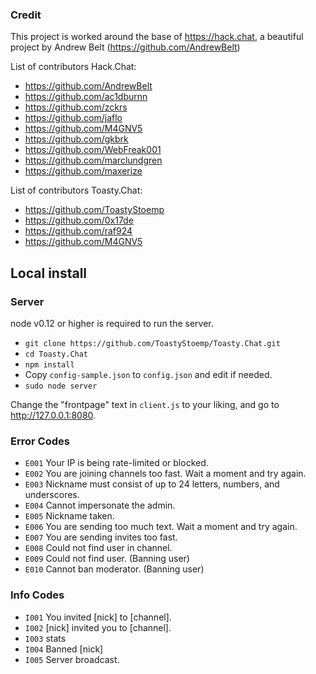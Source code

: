 ### Credit
This project is worked around the base of https://hack.chat,
a beautiful project by Andrew Belt (https://github.com/AndrewBelt)

List of contributors Hack.Chat:
* https://github.com/AndrewBelt
* https://github.com/ac1dburnn
* https://github.com/zckrs
* https://github.com/jaflo
* https://github.com/M4GNV5
* https://github.com/gkbrk
* https://github.com/WebFreak001
* https://github.com/marclundgren
* https://github.com/maxerize

List of contributors Toasty.Chat:
* https://github.com/ToastyStoemp
* https://github.com/0x17de
* https://github.com/raf924
* https://github.com/M4GNV5

## Local install

### Server

node v0.12 or higher is required to run the server.

* `git clone https://github.com/ToastyStoemp/Toasty.Chat.git`
* `cd Toasty.Chat`
* `npm install`
* Copy `config-sample.json` to `config.json` and edit if needed.
* `sudo node server`

Change the "frontpage" text in `client.js` to your liking, and go to http://127.0.0.1:8080.

### Error Codes
* `E001` Your IP is being rate-limited or blocked.
* `E002` You are joining channels too fast. Wait a moment and try again.
* `E003` Nickname must consist of up to 24 letters, numbers, and underscores.
* `E004` Cannot impersonate the admin.
* `E005` Nickname taken.
* `E006` You are sending too much text. Wait a moment and try again.
* `E007` You are sending invites too fast.
* `E008` Could not find user in channel.
* `E009` Could not find user. (Banning user)
* `E010` Cannot ban moderator. (Banning user)

### Info Codes
* `I001` You invited [nick] to [channel].
* `I002` [nick] invited you to [channel].
* `I003` stats
* `I004` Banned [nick]
* `I005` Server broadcast.
